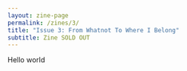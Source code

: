 ```yaml
---
layout: zine-page
permalink: /zines/3/
title: "Issue 3: From Whatnot To Where I Belong"
subtitle: Zine SOLD OUT
---
```


Hello world